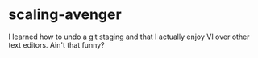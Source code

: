 # scaling-avenger
I learned how to undo a git staging and that I actually enjoy VI over other text editors. Ain't that funny? 
